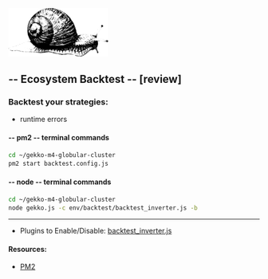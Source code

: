 <img src="https://github.com/universalbit-dev/gekko-m4/blob/master/images/snail.png" width="200" />

## -- Ecosystem Backtest -- [review]
### Backtest your strategies:
* runtime errors

#### -- pm2 -- terminal commands
```bash
cd ~/gekko-m4-globular-cluster
pm2 start backtest.config.js
```


#### -- node -- terminal commands
```bash
cd ~/gekko-m4-globular-cluster
node gekko.js -c env/backtest/backtest_inverter.js -b
```
---

* Plugins to Enable/Disable: [backtest_inverter.js](https://github.com/universalbit-dev/gekko-m4/blob/master/env/backtest/backtest_inverter.js)

#### Resources:
* [PM2](https://pm2.io/docs/runtime/guide/process-management/)  

